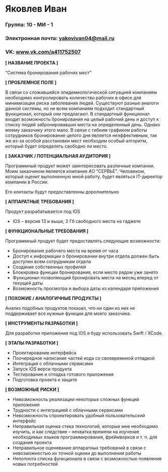 # Яковлев Иван

### Группа: 10 - МИ - 1
### Электронная почта: yakovivan04@mail.ru
### VK: www.vk.com/a411752507


**[ НАЗВАНИЕ ПРОЕКТА ]**

“Система бронирования рабочих мест”

**[ ПРОБЛЕМНОЕ ПОЛЕ ]**

В связи со сложившейся эпидемиологической ситуацией компаниям необходимо контролировать количество рабочих в офисе для минимизации риска заболевания людей. Существуют разные аналоги данной системы, но не всем компаниям подходит стандартный функционал, который они предлагают. В стандартный функционал входит возможность бронирования на целый рабочий день и доступ к списку людей забронировавших места на определенный день. Однако моему заказчику этого мало. В связи с гибким графиком работы сотрудников бронирование целого дня является неэффективным, так же из-за особой расстановки мест необходим особый алгоритм, который будет определять свободно ли место. 

**[ ЗАКАЗЧИК / ПОТЕНЦИАЛЬНАЯ АУДИТОРИЯ ]**

Программный продукт может заинтересовать различные компании. Моим заказчиком является компания АО "СЕРВЬЕ". Человеком, который оценит выполненную мной работу, будет являться IT-директор компании в России.

Его контакты будут предоставленны доролнительно


**[ АППАРАТНЫЕ ТРЕБОВАНИЯ ]** 

Продукт разрабатывается под IOS

* IOS – версия 13 и выше, 2 Гб свободного места на гаджете

**[ ФУНКЦИОНАЛЬНЫЕ ТРЕБОВАНИЯ ]**

Программный продукт будет предоставлять следующие возможности:
* Бронирование рабочего места на время от часа
* Доступ к информации о бронировании внутри отдела должен быть доступен всем сотрудникам отдела
* Создание собственных профилей
* Блокировка функции бронирования, если место рядом уже занято
* Функционал позволяющий бронировать места на месяц вперед от текущей даты
* Возможность просмотра и выбора даты из календаря приложения

**[ ПОХОЖИЕ / АНАЛОГИЧНЫЕ ПРОДУКТЫ ]**

Анализ подобных продуктов показал, что ни один из них не поддерживает все нужные функции для моего заказчика.

**[ ИНСТРУМЕНТЫ РАЗРАБОТКИ ]**

Для разработки приложения под IOS я буду использовать Swift / XCode.

**[ ЭТАПЫ РАЗРАБОТКИ ]**

*	Проектирование интерфейса
*	Поочередное написание частей кода со своевремнной отладкой
*	Интеграция с облачными сервисами
*	Запуск iOS верси продукта
*	Тестирование и отладка готового приложения
*	Подготовка проекта к защите

**[ ВОЗМОЖНЫЕ РИСКИ ]**

*	Невозможность реализации некоторых сложных функций приложения
*	Трудности с интеграцией с облачными сервисами
*	Невозможность спроектировать удобный пользовательский интерфейс 
*	Неправильная оценка стека технологий, которые мне необходимо изучить, и как следствие – нехватка времени на изучение необходимых языков программирования, фреймворков и т. п. для создания проекта
* Неправильное оценивание аппаратных требований в связи с невозможностью их точной оценки до выполнения работы
* Неполнота списка функционала в связи с возможностью появления новых потребностей
